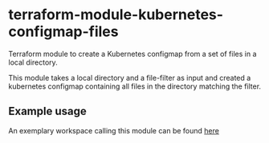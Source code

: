 # terraform-module-kubernetes-configmap-files
Terraform module to create a Kubernetes configmap from a set of files in a local directory.

This module takes a local directory and a file-filter as input and created a kubernetes configmap containing all files 
in the directory matching the filter.

## Example usage
An exemplary workspace calling this module can be found [here](https://github.com/ksandermann/terraform-workspace-examples/tree/master/kubernetes-configmap-files)
